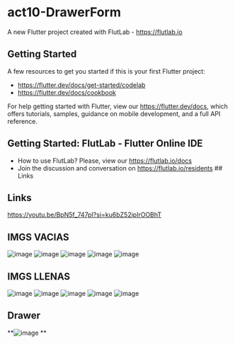# act10-DrawerForm

A new Flutter project created with FlutLab - https://flutlab.io

## Getting Started

A few resources to get you started if this is your first Flutter project:

- https://flutter.dev/docs/get-started/codelab
- https://flutter.dev/docs/cookbook

For help getting started with Flutter, view our
https://flutter.dev/docs, which offers tutorials,
samples, guidance on mobile development, and a full API reference.

## Getting Started: FlutLab - Flutter Online IDE

- How to use FlutLab? Please, view our https://flutlab.io/docs
- Join the discussion and conversation on https://flutlab.io/residents ## Links

## Links
https://youtu.be/BpN5f_747pI?si=ku6bZ52ipIrOOBhT

## IMGS VACIAS
![image](https://github.com/GuerreroA128/u2_a10_drawer/assets/143743819/c2671800-6ed4-4977-bbaf-b6c06cd4fe23)
![image](https://github.com/GuerreroA128/u2_a10_drawer/assets/143743819/3953563c-13a2-4e58-b217-77354d334f4b)
![image](https://github.com/GuerreroA128/u2_a10_drawer/assets/143743819/db45a763-2d17-4ae3-9725-1c790594062a)
![image](https://github.com/GuerreroA128/u2_a10_drawer/assets/143743819/123eed0c-b2e5-4348-8569-e12d13110777)
![image](https://github.com/GuerreroA128/u2_a10_drawer/assets/143743819/d7c0d75e-b98e-4497-83c5-092e584b3397)
## IMGS LLENAS
![image](https://github.com/GuerreroA128/u2_a10_drawer/assets/143743819/166db1ab-f977-4190-90cc-9eb4734dd307)
![image](https://github.com/GuerreroA128/u2_a10_drawer/assets/143743819/67f8a86f-c30f-458e-a158-eec6e72ad578)
![image](https://github.com/GuerreroA128/u2_a10_drawer/assets/143743819/15806c7f-b661-4165-bf15-aa841a2e72f6)
![image](https://github.com/GuerreroA128/u2_a10_drawer/assets/143743819/d1711d8a-96df-4729-a3d3-e6e3825a073d)
![image](https://github.com/GuerreroA128/u2_a10_drawer/assets/143743819/46c5139e-8da9-4ac1-89d9-d779215c6d71)







## Drawer
**![image](https://github.com/GuerreroA128/u2_a10_drawer/assets/143743819/54de5ced-46e2-40a0-bfc7-0a20977f230d)
**
